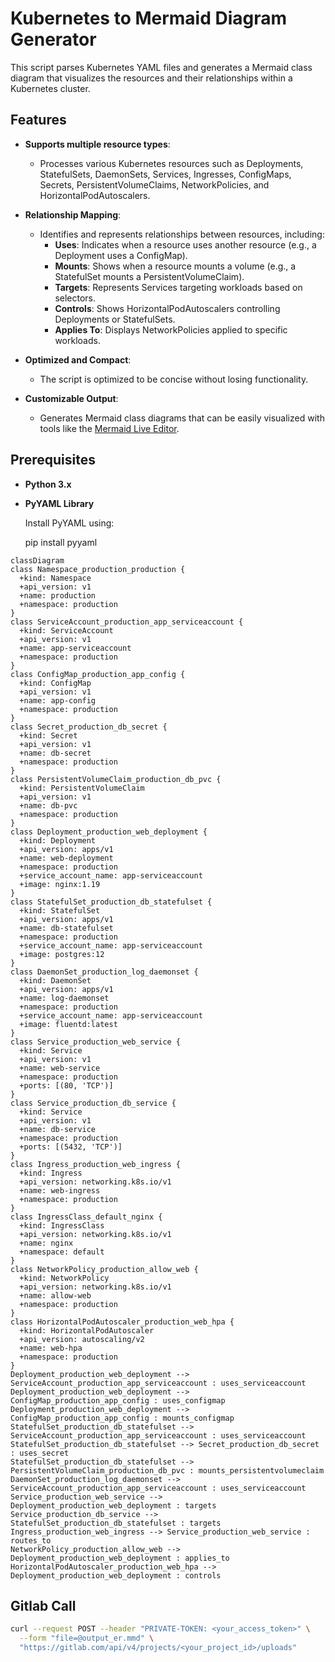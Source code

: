 # Kubernetes to Mermaid Diagram Generator

This script parses Kubernetes YAML files and generates a Mermaid class diagram that visualizes the resources and their relationships within a Kubernetes cluster.

## Features

- **Supports multiple resource types**:
  - Processes various Kubernetes resources such as Deployments, StatefulSets, DaemonSets, Services, Ingresses, ConfigMaps, Secrets, PersistentVolumeClaims, NetworkPolicies, and HorizontalPodAutoscalers.

- **Relationship Mapping**:
  - Identifies and represents relationships between resources, including:
    - **Uses**: Indicates when a resource uses another resource (e.g., a Deployment uses a ConfigMap).
    - **Mounts**: Shows when a resource mounts a volume (e.g., a StatefulSet mounts a PersistentVolumeClaim).
    - **Targets**: Represents Services targeting workloads based on selectors.
    - **Controls**: Shows HorizontalPodAutoscalers controlling Deployments or StatefulSets.
    - **Applies To**: Displays NetworkPolicies applied to specific workloads.

- **Optimized and Compact**:
  - The script is optimized to be concise without losing functionality.

- **Customizable Output**:
  - Generates Mermaid class diagrams that can be easily visualized with tools like the [Mermaid Live Editor](https://mermaid.live/).

## Prerequisites

- **Python 3.x**
- **PyYAML Library**

  Install PyYAML using:

  pip install pyyaml


```mermaid
classDiagram
class Namespace_production_production {
  +kind: Namespace
  +api_version: v1
  +name: production
  +namespace: production
}
class ServiceAccount_production_app_serviceaccount {
  +kind: ServiceAccount
  +api_version: v1
  +name: app-serviceaccount
  +namespace: production
}
class ConfigMap_production_app_config {
  +kind: ConfigMap
  +api_version: v1
  +name: app-config
  +namespace: production
}
class Secret_production_db_secret {
  +kind: Secret
  +api_version: v1
  +name: db-secret
  +namespace: production
}
class PersistentVolumeClaim_production_db_pvc {
  +kind: PersistentVolumeClaim
  +api_version: v1
  +name: db-pvc
  +namespace: production
}
class Deployment_production_web_deployment {
  +kind: Deployment
  +api_version: apps/v1
  +name: web-deployment
  +namespace: production
  +service_account_name: app-serviceaccount
  +image: nginx:1.19
}
class StatefulSet_production_db_statefulset {
  +kind: StatefulSet
  +api_version: apps/v1
  +name: db-statefulset
  +namespace: production
  +service_account_name: app-serviceaccount
  +image: postgres:12
}
class DaemonSet_production_log_daemonset {
  +kind: DaemonSet
  +api_version: apps/v1
  +name: log-daemonset
  +namespace: production
  +service_account_name: app-serviceaccount
  +image: fluentd:latest
}
class Service_production_web_service {
  +kind: Service
  +api_version: v1
  +name: web-service
  +namespace: production
  +ports: [(80, 'TCP')]
}
class Service_production_db_service {
  +kind: Service
  +api_version: v1
  +name: db-service
  +namespace: production
  +ports: [(5432, 'TCP')]
}
class Ingress_production_web_ingress {
  +kind: Ingress
  +api_version: networking.k8s.io/v1
  +name: web-ingress
  +namespace: production
}
class IngressClass_default_nginx {
  +kind: IngressClass
  +api_version: networking.k8s.io/v1
  +name: nginx
  +namespace: default
}
class NetworkPolicy_production_allow_web {
  +kind: NetworkPolicy
  +api_version: networking.k8s.io/v1
  +name: allow-web
  +namespace: production
}
class HorizontalPodAutoscaler_production_web_hpa {
  +kind: HorizontalPodAutoscaler
  +api_version: autoscaling/v2
  +name: web-hpa
  +namespace: production
}
Deployment_production_web_deployment --> ServiceAccount_production_app_serviceaccount : uses_serviceaccount
Deployment_production_web_deployment --> ConfigMap_production_app_config : uses_configmap
Deployment_production_web_deployment --> ConfigMap_production_app_config : mounts_configmap
StatefulSet_production_db_statefulset --> ServiceAccount_production_app_serviceaccount : uses_serviceaccount
StatefulSet_production_db_statefulset --> Secret_production_db_secret : uses_secret
StatefulSet_production_db_statefulset --> PersistentVolumeClaim_production_db_pvc : mounts_persistentvolumeclaim
DaemonSet_production_log_daemonset --> ServiceAccount_production_app_serviceaccount : uses_serviceaccount
Service_production_web_service --> Deployment_production_web_deployment : targets
Service_production_db_service --> StatefulSet_production_db_statefulset : targets
Ingress_production_web_ingress --> Service_production_web_service : routes_to
NetworkPolicy_production_allow_web --> Deployment_production_web_deployment : applies_to
HorizontalPodAutoscaler_production_web_hpa --> Deployment_production_web_deployment : controls
```

## Gitlab Call

```bash
curl --request POST --header "PRIVATE-TOKEN: <your_access_token>" \
  --form "file=@output_er.mmd" \
  "https://gitlab.com/api/v4/projects/<your_project_id>/uploads"
```
